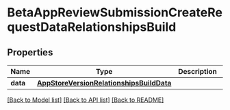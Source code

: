 # BetaAppReviewSubmissionCreateRequestDataRelationshipsBuild

## Properties
Name | Type | Description | Notes
------------ | ------------- | ------------- | -------------
**data** | [**AppStoreVersionRelationshipsBuildData**](AppStoreVersionRelationshipsBuildData.md) |  | 

[[Back to Model list]](../README.md#documentation-for-models) [[Back to API list]](../README.md#documentation-for-api-endpoints) [[Back to README]](../README.md)



